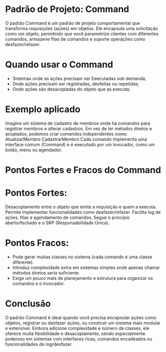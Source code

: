 # Padrão de Projeto: Command 
O padrão Command é um padrão de projeto comportamental que transforma requisições (ações) em objetos. Ele encapsula uma solicitação como um objeto, permitindo que você parametrize clientes com diferentes comandos, armazene filas de comandos e suporte operações como desfazer/refazer.

# Quando usar o Command
- Sistemas onde as ações precisam ser Eeecutadas sob demanda;
- Onde ações precisam ser registradas, desfeitas ou repetidas;
- Onde ações são desacopladas do objeto que as executa;

# Exemplo aplicado
Imagine um sistema de cadastro de membros onde há comandos para registrar membros e alterar cadastros. Em vez de ter métodos diretos e acoplados, podemos criar comandos independentes como:
AtualizarMembro
CadastrarMembro
Cada comando implementa uma interface comum (Command) e é executado por um invocador, como um botão, menu ou agendador.

# Pontos Fortes e Fracos do Command
# Pontos Fortes:
Desacoplamento entre o objeto que emite a requisição e quem a executa.
Permite implementar funcionalidades como desfazer/refazer.
Facilita log de ações, filas e agendamento de comandos.
Segue o princípio aberto/fechado e o SRP (Responsabilidade Única).

# Pontos Fracos:
- Pode gerar muitas classes no sistema (cada comando é uma classe diferente).
- Introduz complexidade extra em sistemas simples onde apenas chamar métodos diretos seria suficiente.
- Exige um pouco mais de planejamento e estrutura para organizar os comandos e o invocador.

# Conclusão
O padrão Command é ideal quando você precisa encapsular ações como objetos, registrar ou desfazer ações, ou construir um sistema mais modular e extensível. Embora adicione complexidade e número de classes, ele oferece muita flexibilidade e desacoplamento, sendo especialmente poderoso em sistemas com interfaces ricas, comandos encadeados ou funcionalidades de log/desfazer.

